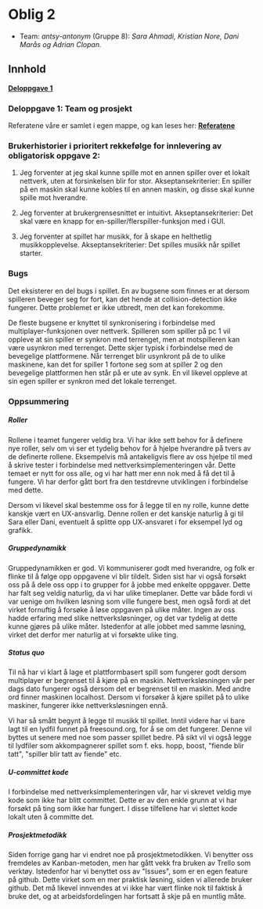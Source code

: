 # Oblig 2 

* Team: *antsy-antonym* (Gruppe 8): *Sara Ahmadi, Kristian Nore, Dani Marås og Adrian Clopan.*



## Innhold
**[Deloppgave 1](https://git.app.uib.no/inf112-oblig/inf112.22v.libgdx-template/-/blob/master/Deliverables/ObligatoriskOppgave2.md#deloppgave-1)<br>**


### Deloppgave 1: Team og prosjekt

Referatene våre er samlet i egen mappe, og kan leses her: **[Referatene](https://git.app.uib.no/inf112-oblig/inf112.22v.libgdx-template/-/blob/master/Deliverables/Referat)<br>**

### Brukerhistorier i prioritert rekkefølge for innlevering av obligatorisk oppgave 2:
1) Jeg forventer at jeg skal kunne spille mot en annen spiller over et lokalt nettverk, uten at forsinkelsen blir for stor.
Akseptansekriterier: En spiller på en maskin skal kunne kobles til en annen maskin, og disse skal kunne spille mot hverandre.

2) Jeg forventer at brukergrensesnittet er intuitivt.
Akseptansekriterier: Det skal være en knapp for en-spiller/flerspiller-funksjon med i GUI.

3) Jeg forventer at spillet har musikk, for å skape en helthetlig musikkopplevelse.
Akseptansekriterier: Det spilles musikk når spillet starter.

### Bugs 
Det eksisterer en del bugs i spillet. En av bugsene som finnes er at dersom spilleren beveger seg for fort, kan det hende at collision-detection ikke fungerer. Dette problemet er ikke utbredt, men det kan forekomme.

De fleste bugsene er knyttet til synkronisering i forbindelse med multiplayer-funksjonen over nettverk. Spilleren som spiller på pc 1 vil oppleve at sin spiller er synkron med terrenget, men at motspilleren kan være usynkron med terrenget. Dette skjer typisk i forbindelse med de bevegelige plattformene. Når terrenget blir usynkront på de to ulike maskinene, kan det for spiller 1 fortone seg som at spiller 2 og den bevegelige plattformen hen står på er ute av synk. En vil likevel oppleve at sin egen spiller er synkron med det lokale terrenget.

### Oppsummering

##### Roller
Rollene i teamet fungerer veldig bra. Vi har ikke sett behov for å definere nye roller, selv om vi ser et tydelig behov for å hjelpe hverandre på tvers av de definerte rollene. Eksempelvis må antakeligvis flere av oss hjelpe til med å skrive tester i forbindelse med nettverksimplementeringen vår. Dette temaet er nytt for oss alle, og vi har hatt mer enn nok med å få det til å fungere. Vi har derfor gått bort fra den testdrevne utviklingen i forbindelse med dette. 

Dersom vi likevel skal bestemme oss for å legge til en ny rolle, kunne dette kanskje vært en UX-ansvarlig. Denne rollen er det kanskje naturlig å gi til Sara eller Dani, eventuelt å splitte opp UX-ansvaret i for eksempel lyd og grafikk.

##### Gruppedynamikk
Gruppedynamikken er god. Vi kommuniserer godt med hverandre, og folk er flinke til å følge opp oppgavene vi blir tildelt. Siden sist har vi også forsøkt oss på å dele oss opp i to grupper for å jobbe med enkelte oppgaver. Dette har falt seg veldig naturlig, da vi har ulike timeplaner. Dette var både fordi vi var uenige om hvilken løsning som ville fungere best, men også fordi at det virket fornuftig å forsøke å løse oppgaven på ulike måter. Ingen av oss hadde erfaring med slike nettverksløsninger, og det var tydelig at dette kunne gjøres på ulike måter. Istedenfor at alle jobbet med samme løsning, virket det derfor mer naturlig at vi forsøkte ulike ting.	

##### Status quo
Til nå har vi klart å lage et plattformbasert spill som fungerer godt dersom multiplayer er begrenset til å kjøre på en maskin. Nettverksløsningen vår per dags dato fungerer også dersom det er begrenset til en maskin. Med andre ord finner maskinen localhost. Dersom vi forsøker å kjøre spillet på to ulike maskiner, fungerer ikke nettverksløsningen ennå.

Vi har så smått begynt å legge til musikk til spillet. Inntil videre har vi bare lagt til en lydfil funnet på freesound.org, for å se om det fungerer. Denne vil byttes ut senere med noe som passer spillet bedre. På sikt vil vi også legge til lydfiler som akkompagnerer spillet som f. eks. hopp, boost, "fiende blir tatt", "spiller blir tatt av fiende" etc.

##### U-committet kode
I forbindelse med nettverksimplementeringen vår, har vi skrevet veldig mye kode som ikke har blitt committet. Dette er av den enkle grunn at vi har forsøkt på ting som ikke har fungert. I disse tilfellene har vi slettet kode lokalt uten å committe det.

##### Prosjektmetodikk
Siden forrige gang har vi endret noe på prosjektmetodikken. Vi benytter oss fremdeles av Kanban-metoden, men har gått vekk fra bruken av Trello som verktøy. Istedenfor har vi benyttet oss av "Issues", som er en egen feature på github. Dette virket som en mer praktisk løsning, siden vi allerede bruker github. Det må likevel innvendes at vi ikke har vært flinke nok til faktisk å bruke det, og at arbeidsfordelingen har fortsatt å skje på en muntlig måte.
